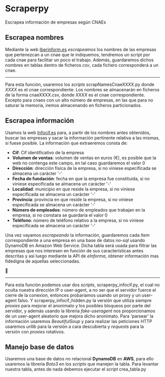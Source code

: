 # Scraperpy
Escrapea información de empresas según CNAEs

## Escrapea nombres

Mediante la web [Iberinform.es](https://www.iberinform.es/) *escrapeamos* los nombres de las empresas que pertenezcan a un cnae que le indiquemos, tendremos un script por cada cnae para facilitar un poco el trabajo. Además, guardaremos dichos nombres en tablas dentro de ficheros *csv*, cada fichero corresponderá a un cnae. 

---

Para esta función, usaremos los *scripts* scrapNamesCnaeXXXX.py donde *XXXX* es el cnae correspondiente. Los nombres se almacenarán en ficheros de la forma cnaeXXXX.csv, donde *XXXX* es el cnae correspondiente. Excepto para cnaes con un alto número de empresas, en las que para no saturar la memoria, iremos almacenando en ficheros particionados.

## Escrapea información

Usamos la web [Infocif.es](http://www.infocif.es/) para, a partir de los nombres antes obtenidos, buscar las empresas y sacar la información pertinente relativa a las mismas, si fuese posible. La información que extraeremos consta de:

+ **Cif**: Cif identificativo de la empresa
+ **Volumen de ventas**: volumen de ventas en euros (€), es posible que la web no contenga este campo, en tal caso guardaremos el valor 0
+ **Dirección**: dirección física de la empresa, si no viniese especificada se almacena un carácter '-'
+ **Fecha de fundación**: fecha en que la empresa fue constituida, si no viniese especificada se almacena un carácter '-'
+ **Localidad**: municipio en que reside la empresa, si no viniese especificada se almacena un carácter '-'
+ **Provincia**: provincia en que reside la empresa, si no viniese especificada se almacena un carácter '-'
+ **Número de empleados**: número de empleados que trabajan en la empresa, si no constara se guardaría el valor 0
+ **Teléfono**: número de teléfono relativo a la empresa, si no viniese especificada se almacena un carácter '-'

Una vez vayamos *escrapeando* la información, guardaremos cada *Item* correspondiente a una empresa en una base de datos *no-sql* usando DynamoDB en Amazon Web Service. Dicha tabla será usada para filtrar las empresas que nos interesen en función de sus características antes descritas y así luego mediante la API de *eInforma*, obtener información mas fidedigna de aquellas seleccionadas.

:dancer:

---

Para esta función podemos usar dos *scripts*, scraperpy_infocif.py, el cual no oculta nuestra dirección IP o user-agent, a no ser que el servidor fuerce el cierre de la conexion, entonces probaríamos usando un proxy y un user-agent falso. Y scraperpy_infocif_hidden.py la versión que utiliza siempre *proxies* para mejorar el anonimato y los posibles bloqueos por parte del servidor, y además usando la libreria *fake-useragent* nos proporcionamos de un user-agent aleatorio que mejora dicho anonimato.
Para 'parsear' la información usaremos *BeautifulSoup* y para realizar las peticiones HTTP usaremos *urllib* para la versión a cara descubierta y *requests* para la versión con *proxies* rotativos.

## Manejo base de datos

Usaremos una base de datos no relacional **DynamoDB** en **AWS**, para ello usaremos la librería *Boto3* en los *scripts* que manejen la tabla. 
Para levantar nuestra tabla, antes de nada debemos ejecutar el *script* crea_tabla.py
